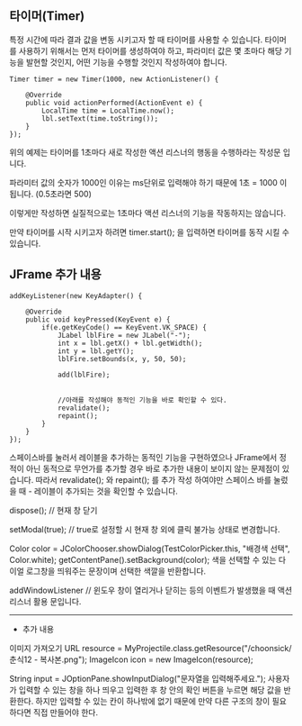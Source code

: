 



## 타이머(Timer)


특정 시간에 따라 결과 값을 변동 시키고자 할 때 타이머를 사용할 수 있습니다.
타이머를 사용하기 위해서는 먼저 타이머를 생성하여야 하고,
파라미터 값은 몇 초마다 해당 기능을 발현할 것인지, 어떤 기능을 수행할 것인지 작성하여야 합니다.

```
Timer timer = new Timer(1000, new ActionListener() {
			
	@Override
	public void actionPerformed(ActionEvent e) {
		LocalTime time = LocalTime.now();
		lbl.setText(time.toString());
	}
});
```

위의 예제는 타이머를 1초마다 새로 작성한 액션 리스너의 행동을 수행하라는 작성문 입니다.

파라미터 값의 숫자가 1000인 이유는 ms단위로 입력해야 하기 때문에 1초 = 1000 이 됩니다.
(0.5초라면 500)

이렇게만 작성하면 실질적으로는 1초마다 액션 리스너의 기능을 작동하지는 않습니다.

만약 타이머를 시작 시키고자 하려면
timer.start();
을 입력하면 타이머를 동작 시킬 수 있습니다.



## JFrame 추가 내용


```
addKeyListener(new KeyAdapter() {

	@Override
	public void keyPressed(KeyEvent e) {
		if(e.getKeyCode() == KeyEvent.VK_SPACE) {
			JLabel lblFire = new JLabel("-");
			int x = lbl.getX() + lbl.getWidth();
			int y = lbl.getY();
			lblFire.setBounds(x, y, 50, 50);
					
			add(lblFire);


			//아래를 작성해야 동적인 기능을 바로 확인할 수 있다.
			revalidate();
			repaint();
		}
	}
});
```

스페이스바를 눌러서 레이블을 추가하는 동적인 기능을 구현하였으나
JFrame에서 정적이 아닌 동적으로 무언가를 추가할 경우 바로 추가한 내용이 보이지 않는 문제점이 있습니다.
따라서 revalidate(); 와 repaint(); 를 추가 작성 하여야만 스페이스 바를 눌렀을 때 - 레이블이 추가되는 것을 확인할 수 있습니다.


dispose(); // 현재 창 닫기

setModal(true); // true로 설정할 시 현재 창 외에 클릭 불가능 상태로 변경합니다.

Color color = JColorChooser.showDialog(TestColorPicker.this, "배경색 선택", Color.white);
getContentPane().setBackground(color);
색을 선택할 수 있는 다이얼 로그창을 띄워주는 문장이며 선택한 색깔을 반환합니다.


addWindowListener // 윈도우 창이 열리거나 닫히는 등의 이벤트가 발생했을 때 액션 리스너 활용 문입니다.


---
* 추가 내용

이미지 가져오기
URL resource = MyProjectile.class.getResource("/choonsick/춘식12 - 복사본.png");
ImageIcon icon = new ImageIcon(resource);


String input = JOptionPane.showInputDialog("문자열을 입력해주세요.");
사용자가 입력할 수 있는 창을 하나 띄우고
입력한 후 창 안의 확인 버튼을 누르면
해당 값을 반환한다.
하지만 입력할 수 있는 칸이 하나밖에 없기 때문에 만약 다른 구조의 창이 필요하다면 직접 
만들어야 한다.

